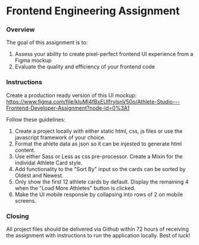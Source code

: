 # Frontend Engineering Assignment

### Overview

The goal of this assignment is to:

1. Assess your ability to create pixel-perfect frontend UI experience from a Figma mockup
2. Evaluate the quality and efficiency of your frontend code

### Instructions

Create a production ready version of this UI mockup: https://www.figma.com/file/kIuMI4fBxEUIfrylsnV50o/Athlete-Studio---Frontend-Developer-Assignment?node-id=0%3A1

Follow these guidelines:

1. Create a project locally with either static html, css, js files or use the javascript framework of your choice.
2. Format the ahlete data as json so it can be injested to generate html content.
3. Use either Sass or Less as css pre-processor. Create a Mixin for the individal Athlete Card style.
4. Add functionality to the "Sort By" input so the cards can be sorted by Oldest and Newest.
5. Only show the first 12 athlete cards by default. Display the remaining 4 when the "Load More Athletes" button is clicked.
6. Make the UI mobile responsie by collapsing into rows of 2 on mobile screens.

### Closing

All project files should be delivered via Github within 72 hours of receiving the assignment with instructions to run the application locally. Best of luck!
